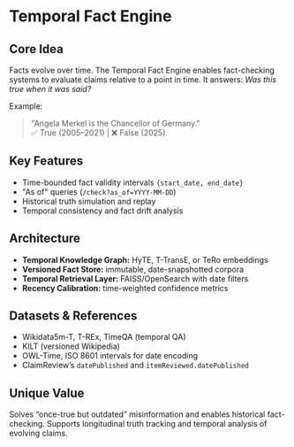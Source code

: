 # Temporal Fact Engine

## Core Idea

Facts evolve over time. The Temporal Fact Engine enables fact-checking systems to evaluate claims relative to a point in time. It answers: *Was this true when it was said?*

Example:
> "Angela Merkel is the Chancellor of Germany."  
> ✅ True (2005–2021) | ❌ False (2025)

## Key Features

- Time-bounded fact validity intervals `{start_date, end_date}`
- "As of" queries (`/check?as_of=YYYY-MM-DD`)
- Historical truth simulation and replay
- Temporal consistency and fact drift analysis

## Architecture

- **Temporal Knowledge Graph:** HyTE, T-TransE, or TeRo embeddings
- **Versioned Fact Store:** immutable, date-snapshotted corpora
- **Temporal Retrieval Layer:** FAISS/OpenSearch with date filters
- **Recency Calibration:** time-weighted confidence metrics

## Datasets & References

- Wikidata5m-T, T-REx, TimeQA (temporal QA)
- KILT (versioned Wikipedia)
- OWL-Time, ISO 8601 intervals for date encoding
- ClaimReview’s `datePublished` and `itemReviewed.datePublished`

## Unique Value

Solves “once-true but outdated” misinformation and enables historical fact-checking. Supports longitudinal truth tracking and temporal analysis of evolving claims.
